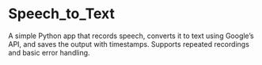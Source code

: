 # Speech_to_Text
A simple Python app that records speech, converts it to text using Google’s API, and saves the output with timestamps. Supports repeated recordings and basic error handling.
